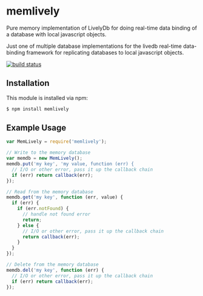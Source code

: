 # memlively

Pure memory implementation of LivelyDb for doing real-time data binding of a database with local javascript objects.

Just one of multiple database implementations for the livedb real-time
data-binding framework for replicating databases to local javascript objects.

[![build status](https://secure.travis-ci.org/eugeneware/memlively.png)](http://travis-ci.org/eugeneware/memlively)

## Installation

This module is installed via npm:

``` bash
$ npm install memlively
```

## Example Usage

``` js
var MemLively = require('memlively');

// Write to the memory database
var memdb = new MemLively();
memdb.put('my key', 'my value, function (err) {
  // I/O or other error, pass it up the callback chain
  if (err) return callback(err);
});

// Read from the memory database
memdb.get('my key', function (err, value) {
  if (err) {
    if (err.notFound) {
      // handle not found error
      return;
    } else {
      // I/O or other error, pass it up the callback chain
      return callback(err);
    }
  }
});

// Delete from the memory database
memdb.del('my key', function (err) {
  // I/O or other error, pass it up the callback chain
  if (err) return callback(err);
});
```
